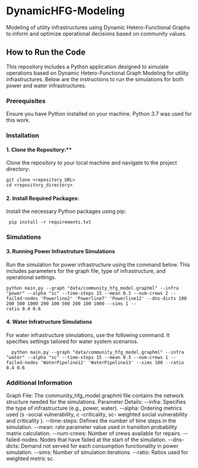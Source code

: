 # DynamicHFG-Modeling
Modeling of utility infrastructures using Dynamic Hetero-Functional Graphs to inform and optimize operational decisions based on community values.


## How to Run the Code

This repository includes a Python application designed to simulate operations based on Dynamic Hetero-Functional Graph Modeling for utility infrastructures. Below are the instructions to run the simulations for both power and water infrastructures.

### Prerequisites

Ensure you have Python installed on your machine. Python 3.7 was used for this work.

### Installation

#### 1. Clone the Repository:**
   Clone the repository to your local machine and navigate to the project directory:
   ```
   git clone <repository_URL>
   cd <repository_directory>
   ```

#### 2. Install Required Packages:
   Install the necessary Python packages using pip:
   ```
    pip install -r requirements.txt 
   ```

### Simulations
#### 3. Running Power Infrastruture Simulations
  Run the simulation for power infrastructure using the command below. This includes parameters for the graph file, type of infrastructure, and operational settings.
  ```
  python main.py --graph "data/community_hfg_model.graphml" --infra "power" --alpha "sc" --time-steps 15 --mean 0.3 --num-crews 2 --failed-nodes 'Powerline2' 'Powerline7' 'Powerline12' --dns-dicts 100 200 500 1000 200 100 500 200 100 1000 --sims 1 -- 
  ratio 0.4 0.6
  ```

#### 4. Water Infratructure Simulations
For water infrastructure simulations, use the following command. It specifies settings tailored for water system scenarios.
```
  python main.py --graph "data/community_hfg_model.graphml" --infra "water" --alpha "sc" --time-steps 15 --mean 0.3 --num-crews 1 --failed-nodes 'WaterPipeline12' 'WaterPipeline13' --sims 100 --ratio 0.4 0.6
```

### Additional Information
Graph File: The community_hfg_model.graphml file contains the network structure needed for the simulations.
Parameter Details:
--infra: Specifies the type of infrastructure (e.g., power, water).
--alpha: Ordering metrics used (s -social vulnerability, c -criticality, sc- weighted social vulnerability and criticality ).
--time-steps: Defines the number of time steps in the simulation.
--mean: rate parameter value used in transition probability matrix calculation.
--num-crews: Number of crews available for repairs.
--failed-nodes: Nodes that have failed at the start of the simulation.
--dns-dicts: Demand not served for each consumption functionality in power simulation.
--sims: Number of simulation iterations.
--ratio: Ratios used for weighted metric sc.
